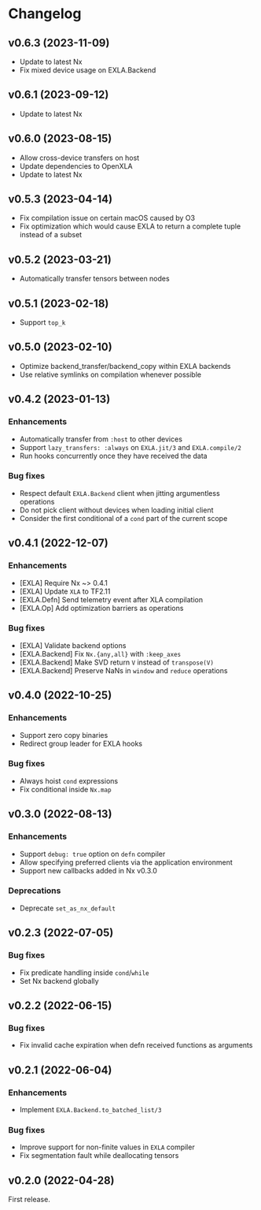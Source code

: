 # Changelog

## v0.6.3 (2023-11-09)

  * Update to latest Nx
  * Fix mixed device usage on EXLA.Backend

## v0.6.1 (2023-09-12)

  * Update to latest Nx

## v0.6.0 (2023-08-15)

  * Allow cross-device transfers on host
  * Update dependencies to OpenXLA
  * Update to latest Nx

## v0.5.3 (2023-04-14)

  * Fix compilation issue on certain macOS caused by O3
  * Fix optimization which would cause EXLA to return a complete tuple instead of a subset

## v0.5.2 (2023-03-21)

  * Automatically transfer tensors between nodes

## v0.5.1 (2023-02-18)

  * Support `top_k`

## v0.5.0 (2023-02-10)

  * Optimize backend_transfer/backend_copy within EXLA backends
  * Use relative symlinks on compilation whenever possible

## v0.4.2 (2023-01-13)

### Enhancements

  * Automatically transfer from `:host` to other devices
  * Support `lazy_transfers: :always` on `EXLA.jit/3` and `EXLA.compile/2`
  * Run hooks concurrently once they have received the data

### Bug fixes

  * Respect default `EXLA.Backend` client when jitting argumentless operations
  * Do not pick client without devices when loading initial client
  * Consider the first conditional of a `cond` part of the current scope

## v0.4.1 (2022-12-07)

### Enhancements

  * [EXLA] Require Nx ~> 0.4.1
  * [EXLA] Update `XLA` to TF2.11
  * [EXLA.Defn] Send telemetry event after XLA compilation
  * [EXLA.Op] Add optimization barriers as operations

### Bug fixes

  * [EXLA] Validate backend options
  * [EXLA.Backend] Fix `Nx.{any,all}` with `:keep_axes`
  * [EXLA.Backend] Make SVD return `V` instead of `transpose(V)`
  * [EXLA.Backend] Preserve NaNs in `window` and `reduce` operations

## v0.4.0 (2022-10-25)

### Enhancements

  * Support zero copy binaries
  * Redirect group leader for EXLA hooks

### Bug fixes

  * Always hoist `cond` expressions
  * Fix conditional inside `Nx.map`

## v0.3.0 (2022-08-13)

### Enhancements

  * Support `debug: true` option on `defn` compiler
  * Allow specifying preferred clients via the application environment
  * Support new callbacks added in Nx v0.3.0

### Deprecations

  * Deprecate `set_as_nx_default`

## v0.2.3 (2022-07-05)

### Bug fixes

  * Fix predicate handling inside `cond`/`while`
  * Set Nx backend globally

## v0.2.2 (2022-06-15)

### Bug fixes

  * Fix invalid cache expiration when defn received functions as arguments

## v0.2.1 (2022-06-04)

### Enhancements

  * Implement `EXLA.Backend.to_batched_list/3`

### Bug fixes

  * Improve support for non-finite values in `EXLA` compiler
  * Fix segmentation fault while deallocating tensors

## v0.2.0 (2022-04-28)

First release.
